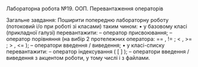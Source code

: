 Лабораторна робота №19. ООП. Перевантаження операторів

Загальне завдання: Поширити попередню лабораторну роботу (потоковий i/o при роботі зі класами) таким чином:
 • у базовому класі (прикладної галузі) перевантажити:
		– оператор присвоювання;
 		– оператор порівняння (на вибір 2 протележних оператора: == , != ; < , >= ; > , <= );
 		– оператори введення / виведення;
 • у класі-списку перевантажити:
 		– оператор індексування ( [ ] );
 		– оператори введення / виведення з акцентом роботи, у тому числі і з файлами.